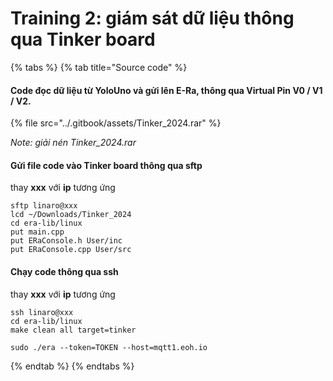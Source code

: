 # Training 2: giám sát dữ liệu thông qua Tinker board



{% tabs %}
{% tab title="Source code" %}
#### Code đọc dữ liệu từ YoloUno và gửi lên E-Ra, thông qua Virtual Pin V0 / V1 / V2.

{% file src="../.gitbook/assets/Tinker_2024.rar" %}

_Note: giải nén Tinker\_2024.rar_



#### Gửi file code vào Tinker board thông qua sftp

thay **xxx** với **ip** tương ứng

```
sftp linaro@xxx
lcd ~/Downloads/Tinker_2024
cd era-lib/linux
put main.cpp
put ERaConsole.h User/inc
put ERaConsole.cpp User/src
```



#### Chạy code thông qua ssh

thay **xxx** với **ip** tương ứng

```
ssh linaro@xxx
cd era-lib/linux
make clean all target=tinker
```

```
sudo ./era --token=TOKEN --host=mqtt1.eoh.io
```
{% endtab %}
{% endtabs %}










